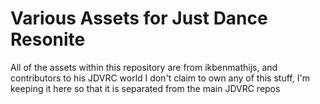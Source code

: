 # Various Assets for Just Dance Resonite

All of the assets within this repository are from ikbenmathijs, and contributors to his JDVRC world
I don't claim to own any of this stuff, I'm keeping it here so that it is separated from the main JDVRC repos

